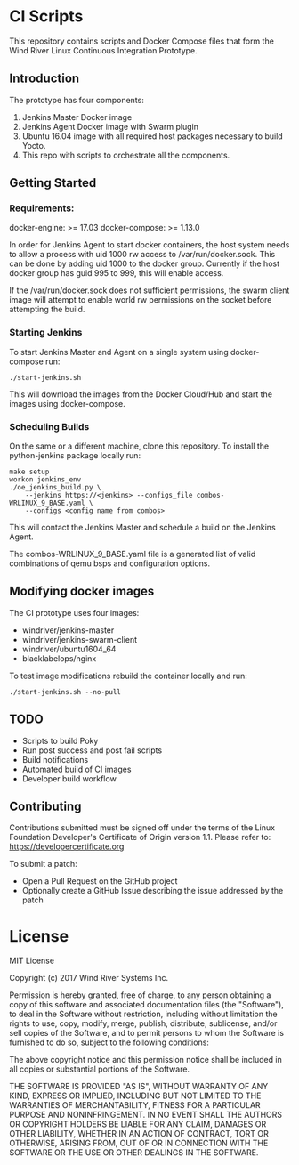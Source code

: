 # CI Scripts

This repository contains scripts and Docker Compose files that form
the Wind River Linux Continuous Integration Prototype.

## Introduction

The prototype has four components:

1) Jenkins Master Docker image
2) Jenkins Agent Docker image with Swarm plugin
3) Ubuntu 16.04 image with all required host packages necessary to
build Yocto.
4) This repo with scripts to orchestrate all the components.

## Getting Started

### Requirements:

docker-engine: >= 17.03
docker-compose: >= 1.13.0

In order for Jenkins Agent to start docker containers, the host system
needs to allow a process with uid 1000 rw access to
/var/run/docker.sock. This can be done by adding uid 1000 to the
docker group. Currently if the host docker group has guid 995 to 999,
this will enable access.

If the /var/run/docker.sock does not sufficient permissions, the swarm
client image will attempt to enable world rw permissions on the socket
before attempting the build.

### Starting Jenkins

To start Jenkins Master and Agent on a single system using
docker-compose run:

    ./start-jenkins.sh

This will download the images from the Docker Cloud/Hub and start the
images using docker-compose.

### Scheduling Builds

On the same or a different machine, clone this repository. To install
the python-jenkins package locally run:

    make setup
    workon jenkins_env
    ./oe_jenkins_build.py \
        --jenkins https://<jenkins> --configs_file combos-WRLINUX_9_BASE.yaml \
        --configs <config name from combos>

This will contact the Jenkins Master and schedule a build on the
Jenkins Agent.

The combos-WRLINUX_9_BASE.yaml file is a generated list of valid
combinations of qemu bsps and configuration options.

## Modifying docker images

The CI prototype uses four images:

- windriver/jenkins-master
- windriver/jenkins-swarm-client
- windriver/ubuntu1604_64
- blacklabelops/nginx

To test image modifications rebuild the container locally and run:

    ./start-jenkins.sh --no-pull

## TODO

- Scripts to build Poky
- Run post success and post fail scripts
- Build notifications
- Automated build of CI images
- Developer build workflow

## Contributing

Contributions submitted must be signed off under the terms of the Linux
Foundation Developer's Certificate of Origin version 1.1. Please refer to:
   https://developercertificate.org

To submit a patch:

- Open a Pull Request on the GitHub project
- Optionally create a GitHub Issue describing the issue addressed by the patch


# License

MIT License

Copyright (c) 2017 Wind River Systems Inc.

Permission is hereby granted, free of charge, to any person obtaining a copy
of this software and associated documentation files (the "Software"), to deal
in the Software without restriction, including without limitation the rights
to use, copy, modify, merge, publish, distribute, sublicense, and/or sell
copies of the Software, and to permit persons to whom the Software is
furnished to do so, subject to the following conditions:

The above copyright notice and this permission notice shall be included in all
copies or substantial portions of the Software.

THE SOFTWARE IS PROVIDED "AS IS", WITHOUT WARRANTY OF ANY KIND, EXPRESS OR
IMPLIED, INCLUDING BUT NOT LIMITED TO THE WARRANTIES OF MERCHANTABILITY,
FITNESS FOR A PARTICULAR PURPOSE AND NONINFRINGEMENT. IN NO EVENT SHALL THE
AUTHORS OR COPYRIGHT HOLDERS BE LIABLE FOR ANY CLAIM, DAMAGES OR OTHER
LIABILITY, WHETHER IN AN ACTION OF CONTRACT, TORT OR OTHERWISE, ARISING FROM,
OUT OF OR IN CONNECTION WITH THE SOFTWARE OR THE USE OR OTHER DEALINGS IN THE
SOFTWARE.
